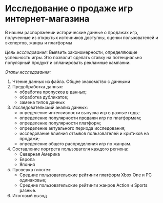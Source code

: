 # Исследование о продаже игр интернет-магазина
В нашем распоряжении исторические данные о продажах игр, полученные из открытых источников доступны, оценки пользователей и экспертов, жанры и платформы

*Цель исследования:* Выявить закономерности, определяющие успешность игры. Это позволит сделать ставку на потенциально популярный продукт и спланировать рекламные кампании.

*Этапы исследования:*

1. Чтение данных из файла. Общее знакомство с данными
2. Предобработка данных:
    - обработка пропусков в данных;
    - обработка дубликатов;
    - замена типов данных
3. Исследовательский анализ данных:
    - определение интенсивности выпуска игр в разные годы;
    - определение популярности продажи игр по платформам;
    - определение популярности платформ;
    - определение актуального периода исследования;
    - исследование влияния отзывов пользователей и критиков на продажи;
    - определение общего распределения игр по жанрам.
4. Составление портрета пользователя каждого региона:
    - Северная Америка
    - Европа
    - Япония
5. Проверка гипотез:
    - Средние пользовательские рейтинги платформ Xbox One и PC одинаковые;
    - Средние пользовательские рейтинги жанров Action и Sports разные.
6. Итоговый вывод
